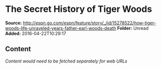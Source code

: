 # The Secret History of Tiger Woods

**Source:** http://espn.go.com/espn/feature/story/_/id/15278522/how-tiger-woods-life-unraveled-years-father-earl-woods-death
**Folder:** Unread
**Added:** 2016-04-22T10:29:17




## Content
*Content would need to be fetched separately for web URLs*
